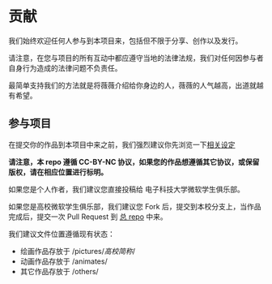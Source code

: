 # 贡献

我们始终欢迎任何人参与到本项目来，包括但不限于分享、创作以及发行。

请注意，在您与项目的所有互动中都应遵守当地的法律法规，我们对任何因参与者自身行为造成的法律问题不负责任。

最简单支持我们的方法就是将薇薇介绍给你身边的人，薇薇的人气越高，出道就越有希望。

## 参与项目

在提交你的作品到本项目中来之前，我们强烈建议你先浏览一下[相关设定](https://github.com/uestc-msc/MSC-Idol-Project/blob/master/src/setup.md)

**请注意，本 repo 遵循 CC-BY-NC 协议，如果您的作品想遵循其它协议，或保留版权，请在相应位置进行标明。**

如果您是个人作者，我们建议您直接投稿给 电子科技大学微软学生俱乐部。

如果您是高校微软学生俱乐部，我们建议您 Fork 后，提交到本校分支上，当作品完成后，提交一次 Pull Request 到 [总 repo](https://github.com/uestc-msc/MSC-Idol-Project/) 中来。

我们建议文件位置遵循现有状态：
- 绘画作品存放于 /pictures/*高校简称*/ 
- 动画作品存放于 /animates/
- 其它作品存放于 /others/